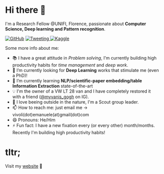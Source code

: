 # Hi there 👋

I'm a Research Fellow @UNIFI, Florence, passionate about **Computer Science, Deep learning and Pattern recognition**.


[![GitHub](https://img.shields.io/badge/github-%23121011.svg?style=plastic&logo=github&logoColor=white)](https://www.github.com/emanuelevivoli)
[![Tweeting](https://img.shields.io/twitter/url/http/shields.io.svg?style=social)
](https://twitter.com/emanuelevivoli)
[![Kaggle](https://img.shields.io/badge/K-kaggle-blue.svg)](https://kaggle.com/emanuelevivoli)


Some more info about me:

- 📚 I have a great attitude in *Problem solving*, I'm currently building high productivity habits for *time management* and *deep work*.
- 🔭 I’m currently looking for **Deep Learning** works that stimulate me (even a PhD)!
- 🌱 I’m currently learning **NLP/scientific-paper embedding/table Information Extraction** state-of-the-art
- 💡 I'm the owner of a VW LT 28 van and I have completely restored it with a friend ([@myvanis_gogh](https://www.instagram.com/myvanis_gogh/) on IG).
- 🌱 I love beeing outside in the nature, I'm a Scout group leader.
- 📫 How to reach me: just email me -> vivoli(dot)emanuele(at)gmail(dot)com
- 😄 Pronouns: He/Him
- ⚡ Fun fact: I have a new fixation every (or every other) month/months. Recently I'm building high productivity habits! 



# tltr;

Visit my [website](https://emanuelevivoli.github.io) 🚀

<!---
# long Tour of my Repos

<details><summary>Master's repositories</summary>
<p>

##  Master's repositories

- **(2021) Master's Thesis @ UNIFI**
    - [thesis](https://github.com/emanuelevivoli/thesis)

        ![Python](https://img.shields.io/badge/python-3670A0?style=plastic&logo=python&logoColor=ffdd54)
        ![PyTorch](https://img.shields.io/badge/PyTorch-%23EE4C2C.svg?style=plastic&logo=PyTorch&logoColor=white)
        ![Jupyter Notebook](https://img.shields.io/badge/jupyter-%23FA0F00.svg?style=plastic&logo=jupyter&logoColor=white)

        Master Thesis on NLP based on Huggingface (BERT models such as BERT, SciBERT, RoBERTa), sentence-transformers (sBERT) and OAG-BERT applied on scientific papers from [OAG](https://www.microsoft.com/en-us/research/project/open-academic-graph/) and [S2ORC](https://github.com/allenai/s2orc).

- **(2020) Software Architecture Methodologies @ UNIFI**
    - [SWAM-Project](https://github.com/emanuelevivoli/SWAM-Project)

        ![Angular](https://img.shields.io/badge/angular-%23DD0031.svg?style=plastic&logo=angular&logoColor=white)
        ![TypeScript](https://img.shields.io/badge/typescript-%23007ACC.svg?style=plastic&logo=typescript&logoColor=white)
        ![Generic badge](https://img.shields.io/badge/🐶-Akita-orange.svg)
        ![Generic badge](https://img.shields.io/badge/🚀-NgRx-purple.svg)
        ![Generic badge](https://img.shields.io/badge/✊-Ngxs-blue.svg)
        ![RxJS](https://img.shields.io/badge/rxjs-%23B7178C.svg?style=plastic&logo=reactivex&logoColor=white)

        The project was to compare modes to obtain state-management in Angular applications. We used plain rxjs, Akita, NgRx and NgXs as in [this blog](https://ordina-jworks.github.io/angular/2018/10/08/angular-state-management-comparison.html) and apply the best one in the project [segreteria-3smb](https://github.com/emanuelevivoli/segreteria-3smb).

- **(2020) Multimedia and Computer Vision exam @ UNIFI**
    - [CompReGAN](https://github.com/emanuelevivoli/CompReGAN)

        ![Python](https://img.shields.io/badge/python-3670A0?style=plastic&logo=python&logoColor=ffdd54)
        ![PyTorch](https://img.shields.io/badge/PyTorch-%23EE4C2C.svg?style=plastic&logo=PyTorch&logoColor=white)
        ![Jupyter Notebook](https://img.shields.io/badge/jupyter-%23FA0F00.svg?style=plastic&logo=jupyter&logoColor=white)

        Definition of a new loss for [SRGAN](https://arxiv.org/abs/1609.04802) based on jpeg decompression of the reconstructed high-resolution image.

- **(2020) Application for medical center @ Freelancer**
    - [segreteria-3smb](https://github.com/emanuelevivoli/segreteria-3smb) 

        ![Angular](https://img.shields.io/badge/angular-%23DD0031.svg?style=plastic&logo=angular&logoColor=white)
        ![TypeScript](https://img.shields.io/badge/typescript-%23007ACC.svg?style=plastic&logo=typescript&logoColor=white)
        ![RxJS](https://img.shields.io/badge/rxjs-%23B7178C.svg?style=plastic&logo=reactivex&logoColor=white)
        ![Firebase](https://img.shields.io/badge/firebase-%23039BE5.svg?style=plastic&logo=firebase)
        ![NodeJS](https://img.shields.io/badge/node.js-6DA55F?style=plastic&logo=node.js&logoColor=white)
        ![Git](https://img.shields.io/badge/git-%23F05033.svg?style=plastic&logo=git&logoColor=white)
        ![GitHub](https://img.shields.io/badge/github-%23121011.svg?style=plastic&logo=github&logoColor=white)

        Using the framework [Fuse](https://themeforest.net/item/fuse-angularjs-material-design-admin-template/12931855) for Angular, I implemented Frontend ( Fuse + Angular + rxjs + ngrx ) and Backend ( Firebase ) for a Medical callcenter and appointments center.

- **(2020) Algorithm and Distributed Systems exam @ FCT**
    - [Algorithm-and-Distributed-Systems](https://github.com/emanuelevivoli/Algorithm-and-Distributed-Systems)

        ![Java](https://img.shields.io/badge/java-%23ED8B00.svg?style=plastic&logo=java&logoColor=white)
        ![Babel](https://img.shields.io/badge/Babel-F9DC3e?style=plastic&logo=babel&logoColor=black)

        
        This contains reports for the project "publish/subscribe system based on Topics" assigned in the class "Algorithm and Distributed Systems" 2019/ 2020 re-implementing the [paxos](https://lamport.azurewebsites.net/pubs/lamport-paxos.pdf) and [multi-paxos](https://www.cs.cornell.edu/courses/cs7412/2011sp/paxos.pdf) protocol.

- **(2019) Computational Numerical Statistics @ FCT**
    - [Computational-Numerical-Statistics](https://github.com/emanuelevivoli/Computational-Numerical-Statistics)

        ![LaTeX](https://img.shields.io/badge/latex-%23008080.svg?style=plastic&logo=latex&logoColor=white)

        Three projects and Two presentation's slides are provided.

    - [Computational-Numerical-Statistics-code](https://github.com/emanuelevivoli/Computational-Numerical-Statistics-code)

        ![R](https://img.shields.io/badge/r-%23276DC3.svg?style=plastic&logo=r&logoColor=white)

        Code for the projects.

- **(2019) Multivariate Statistics exam @ FCT**
    - [Multivariate-Statistics](https://github.com/emanuelevivoli/Multivariate-Statistics) 

        ![Python](https://img.shields.io/badge/python-3670A0?style=plastic&logo=python&logoColor=ffdd54)
        ![Jupyter Notebook](https://img.shields.io/badge/jupyter-%23FA0F00.svg?style=plastic&logo=jupyter&logoColor=white)

        Personal work for the exam of Multivariate Statistics (Estatística multivariável); dataset from Kaggle called [”World Happiness Report”](https://www.kaggle.com/unsdsn/world-happiness).

- **(2019) Machine Learning exam @ FCT**
    - [AA_Project](https://github.com/emanuelevivoli/AA_Project)

        ![Python](https://img.shields.io/badge/python-3670A0?style=plastic&logo=python&logoColor=ffdd54)
        ![NumPy](https://img.shields.io/badge/numpy-%23013243.svg?style=plastic&logo=numpy&logoColor=white)
        ![scikit-learn](https://img.shields.io/badge/scikit--learn-%23F7931E.svg?style=plastic&logo=scikit-learn&logoColor=white)

        It is divided in two sub-tasks:
        - [First](https://github.com/emanuelevivoli/AA_Project/tree/master/First) 

            parametrize, fit and compare **Naive Bayes** and **Support Vector Machine** classifiers;

        - [Second](https://github.com/emanuelevivoli/AA_Project/tree/master/Second) 
        
            examine a set of **bacterial cell images** using machine learning techniques, including **feature extraction**, **features selection** and **clustering**, in order to help the biologists organize similar images;

- **(2019) Internship @ LTU**
    - [EEG-research](https://github.com/emanuelevivoli/EEG-research)
        
        ![Python](https://img.shields.io/badge/python-3670A0?style=plastic&logo=python&logoColor=ffdd54)
        ![PyTorch](https://img.shields.io/badge/PyTorch-%23EE4C2C.svg?style=plastic&logo=PyTorch&logoColor=white)

        Project forked from [Kearlay/research](https://github.com/Kearlay/research), we modified and applied LSTM on EEG streams represented as images - _English_

    - [EEG-imagery-analysis](https://github.com/emanuelevivoli/EEG-imagery-analysis)

        ![Python](https://img.shields.io/badge/python-3670A0?style=plastic&logo=python&logoColor=ffdd54)
        ![PyTorch](https://img.shields.io/badge/PyTorch-%23EE4C2C.svg?style=plastic&logo=PyTorch&logoColor=white)

        Data analysis as Karpathy suggested [here](http://karpathy.github.io/2019/04/25/recipe/) to better understand data and dataset.

- **(2019) Image and Viodeo Analysis exam @ UNIFI**
    - [Image-and-Video-Analysis-Exam](https://github.com/emanuelevivoli/Image-and-Video-Analysis-Exam)

        ![Python](https://img.shields.io/badge/python-3670A0?style=plastic&logo=python&logoColor=ffdd54)

        People identification through shape and geometry of hands. Based on a [paper by Shefali Sharma et al.](https://www.sciencedirect.com/science/article/pii/S095741741400534X)

- **(2019) Global Optimization exam @ UNIFI**
    - [Hyperparameters_Optimization](https://github.com/emanuelevivoli/Hyperparameters_Optimization)

        ![Python](https://img.shields.io/badge/python-3670A0?style=plastic&logo=python&logoColor=ffdd54)

        This project compare two algorithms for hyperparameters global optimization: one based on Radial Basis Functions and the other based on Bayesian gaussian processes - _English_, _Italian_

- **(2019) Data and Document Mining exam @ UNIFI**
    - [Cs_to_Py](https://github.com/emanuelevivoli/Cs_to_Py) 
    - [ClientCs_ServerPy](https://github.com/emanuelevivoli/ClientCs_ServerPy)
    
        ![C#](https://img.shields.io/badge/c%23-%23239120.svg?style=plastic&logo=c-sharp&logoColor=white) 
        ![Python](https://img.shields.io/badge/python-3670A0?style=plastic&logo=python&logoColor=ffdd54)
        
        Bridge for interconnecting position coordinates streams from eye tracker from C# SDK to python - _Italian_

    - [DDM_eye_tracker](https://github.com/emanuelevivoli/DDM_eye_tracker)

        ![Python](https://img.shields.io/badge/python-3670A0?style=plastic&logo=python&logoColor=ffdd54)

        Analysis of position coordinates streams from the eye tracker to study where eyes concentrate most on text-ful screen - _Italian_

    - [Gaze-plot](https://github.com/emanuelevivoli/Gaze-plot)
        
        ![Python](https://img.shields.io/badge/python-3670A0?style=plastic&logo=python&logoColor=ffdd54)

        A gaze plot displays movement sequence, order and duration of gaze fixation.

</p>
</details>

<details><summary>Bachelor's repositories</summary>
<p>

##  Bachelor's repositories

- **(2018) Bachelor's Thesis @ UNIFI**
    
    - [HWR_IAM](https://github.com/emanuelevivoli/HWR_IAM)

        ![Keras](https://img.shields.io/badge/Keras-%23D00000.svg?style=plastic&logo=Keras&logoColor=white) 
        ![Python](https://img.shields.io/badge/python-3670A0?style=plastic&logo=python&logoColor=ffdd54)

        Hand Writing Recognition on IAM dataset and CNN network training and fine-tuning processes. 
 
    - [Thesis_BHK](https://github.com/emanuelevivoli/Thesis_BHK)

        ![Keras](https://img.shields.io/badge/Keras-%23D00000.svg?style=plastic&logo=Keras&logoColor=white) 
        ![Python](https://img.shields.io/badge/python-3670A0?style=plastic&logo=python&logoColor=ffdd54) 
        ![LaTeX](https://img.shields.io/badge/latex-%23008080.svg?style=plastic&logo=latex&logoColor=white)

        Bachelor's thesis main repository, containing:

        - brand new dataset from >100 children from 6 to 12 yo;
        - definition of the [BHK method](https://www.nature.com/articles/s41746-018-0049-x) method with features manually extracted from writing
        - usage of CNNs from **HWR_IAM** (pre-trained and fine-tuned) for classification task (dysgraphia or not)
        - Bachelor Thesis writes in LaTeX
        - Bachelor Thesis slides in LaTeX
    
- **(2018) Software Engineering exam @ UNIFI**
    - [IngSW-Composite-Adapter](https://github.com/emanuelevivoli/IngSW-Composite-Adapter)
    
        ![Java](https://img.shields.io/badge/java-%23ED8B00.svg?style=plastic&logo=java&logoColor=white)
        
        Self correction of the class exam exercise about the Composite and Adapter design pattern combination - _Italian_
  
    - [IngSW-Visitor-Composite](https://github.com/emanuelevivoli/IngSW-Visitor-Composite)
    
        ![Java](https://img.shields.io/badge/java-%23ED8B00.svg?style=plastic&logo=java&logoColor=white)
        
        Documentation for the oral exam regarded the use-case of Visitor-Composite design pattern combination - _Italian_

- **(2018) Multimedia production and developing exam @ UNIFI**
    - [flip-tweet](https://github.com/emanuelevivoli/flip-tweet)
        
        ![JavaScript](https://img.shields.io/badge/javascript-%23323330.svg?style=plastic&logo=javascript&logoColor=%23F7DF1E)

        Backend that creates instagram and twitter streams and get command fro the raspberry from frontend - _Italian_

    - [notification-proxy-dashboard](https://github.com/emanuelevivoli/notification-proxy-dashboard) 

        ![Angular](https://img.shields.io/badge/angular-%23DD0031.svg?style=plastic&logo=angular&logoColor=white) ![TypeScript](https://img.shields.io/badge/typescript-%23007ACC.svg?style=plastic&logo=typescript&logoColor=white)

        Frontend application for controlling notification system to instagram or twitter posts - _Italian_

- **(2018) Distributed systems exam @ UNIFI**
    - [iota-backend](https://github.com/emanuelevivoli/iota-backend)
    
        ![JavaScript](https://img.shields.io/badge/javascript-%23323330.svg?style=plastic&logo=javascript&logoColor=%23F7DF1E)
        
        The service exposes the iota-dashboard WebApp - _Italian_
  
    - [iota-dashboard](https://github.com/emanuelevivoli/iota-dashboard) 
    
        ![Angular](https://img.shields.io/badge/angular-%23DD0031.svg?style=plastic&logo=angular&logoColor=white) ![TypeScript](https://img.shields.io/badge/typescript-%23007ACC.svg?style=plastic&logo=typescript&logoColor=white)

        It establishes a communication channel trought iota with the "iota-board" provided by the "iota-backend" - _Italian_
    
    - [iota-board](https://github.com/emanuelevivoli/iota-board) 
    
        ![JavaScript](https://img.shields.io/badge/javascript-%23323330.svg?style=plastic&logo=javascript&logoColor=%23F7DF1E)

        Device of the IoT network that emits informations of its sensors - _Italian_

- **(2018) Programming techniques exam @ UNIFI**
    - [Warr-BlueRed](https://github.com/emanuelevivoli/Warr-BlueRed) 
    
        ![C++](https://img.shields.io/badge/c++-%2300599C.svg?style=plastic&logo=c%2B%2B&logoColor=white)

        Exam exercise inspired on _Dungeons & Dragons_. A funny way to learning and improve coding in c++. - _Italian_

- **(2018) Artificial Intelligence exam @ UNIFI**
    - [Voted_Perceptron](https://github.com/emanuelevivoli/Voted_Perceptron)

        ![LaTeX](https://img.shields.io/badge/latex-%23008080.svg?style=plastic&logo=latex&logoColor=white) ![Python](https://img.shields.io/badge/python-3670A0?style=plastic&logo=python&logoColor=ffdd54)

        Implementation and description of the method Voted Perceptron (variant of perceptron) - _Italian_

- **(2016) Algorithm and Data structures exam @ UNIFI**
    - [SCC_es7](https://github.com/emanuelevivoli/SCC_es7)
    
        ![LaTeX](https://img.shields.io/badge/latex-%23008080.svg?style=plastic&logo=latex&logoColor=white) 
        ![Python](https://img.shields.io/badge/python-3670A0?style=plastic&logo=python&logoColor=ffdd54)

        Implementation and description of Strongly Connected Components - _Italian_ 
        
    - [Edit_Distance_es6](https://github.com/emanuelevivoli/Edit_Distance_es6) 
        
        ![LaTeX](https://img.shields.io/badge/latex-%23008080.svg?style=plastic&logo=latex&logoColor=white) 
        ![Python](https://img.shields.io/badge/python-3670A0?style=plastic&logo=python&logoColor=ffdd54)

        Implementation and description of Edit distance and n-gram mechanisms - _Italian_

    - [BST_vs_RBT_es5](https://github.com/emanuelevivoli/BST_vs_RBT_es5)
        
        ![LaTeX](https://img.shields.io/badge/latex-%23008080.svg?style=plastic&logo=latex&logoColor=white) 
        ![Python](https://img.shields.io/badge/python-3670A0?style=plastic&logo=python&logoColor=ffdd54)

        Implementation, description and comparison of Binary Search Tree and Red Black Tree - _Italian_

    - [Hash_es4](https://github.com/emanuelevivoli/Hash_es4) 
        
        ![LaTeX](https://img.shields.io/badge/latex-%23008080.svg?style=plastic&logo=latex&logoColor=white) 
        ![Python](https://img.shields.io/badge/python-3670A0?style=plastic&logo=python&logoColor=ffdd54)

        Implementation and description of Hashmap and collision resolution mechanisms - _Italian_

    - [InsertionSort_vs_MergeSort_es3](https://github.com/emanuelevivoli/InsertionSort_vs_MergeSort_es3) 
        
        ![LaTeX](https://img.shields.io/badge/latex-%23008080.svg?style=plastic&logo=latex&logoColor=white) 
        ![Python](https://img.shields.io/badge/python-3670A0?style=plastic&logo=python&logoColor=ffdd54)
        
        Implementation and comparison of Insertion- and Merge-sort algorithms - _Italian_
        
    - [InsertionSort_and_BinarySearch_es2](https://github.com/emanuelevivoli/InsertionSort_and_BinarySearch_es2)  
        
        ![LaTeX](https://img.shields.io/badge/latex-%23008080.svg?style=plastic&logo=latex&logoColor=white) 
        ![Python](https://img.shields.io/badge/python-3670A0?style=plastic&logo=python&logoColor=ffdd54)
        
        Implementation of Insertion Sort and Binary Search Algorithms - _Italian_
    
    - [InsertionSort_es1](https://github.com/emanuelevivoli/InsertionSort_es1) 
        
        ![LaTeX](https://img.shields.io/badge/latex-%23008080.svg?style=plastic&logo=latex&logoColor=white)

        Description of Insertion Sort Algorithm - _Italian_


- **(2016) Software programming exam @ UNIFI**
    - [MatrixTemplate](https://github.com/emanuelevivoli/MatrixTemplate) 
    
        ![C++](https://img.shields.io/badge/c++-%2300599C.svg?style=plastic&logo=c%2B%2B&logoColor=white) 
        
        Template Matrix Class with methods and tests - _Italian_


</p>
</details>
--->
